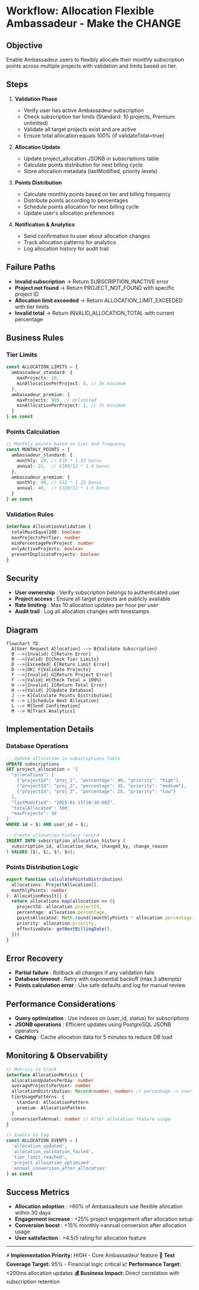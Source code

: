 # Workflow: Allocation Flexible Ambassadeur - Make the CHANGE

## Objective
Enable Ambassadeur users to flexibly allocate their monthly subscription points across multiple projects with validation and limits based on tier.

## Steps
1) **Validation Phase**
   - Verify user has active Ambassadeur subscription
   - Check subscription tier limits (Standard: 10 projects, Premium: unlimited)
   - Validate all target projects exist and are active
   - Ensure total allocation equals 100% (if validateTotal=true)

2) **Allocation Update**
   - Update project_allocation JSONB in subscriptions table
   - Calculate points distribution for next billing cycle
   - Store allocation metadata (lastModified, priority levels)

3) **Points Distribution**
   - Calculate monthly points based on tier and billing frequency
   - Distribute points according to percentages
   - Schedule points allocation for next billing cycle
   - Update user's allocation preferences

4) **Notification & Analytics**
   - Send confirmation to user about allocation changes
   - Track allocation patterns for analytics
   - Log allocation history for audit trail

## Failure Paths
- **Invalid subscription** → Return SUBSCRIPTION_INACTIVE error
- **Project not found** → Return PROJECT_NOT_FOUND with specific project ID
- **Allocation limit exceeded** → Return ALLOCATION_LIMIT_EXCEEDED with tier limits
- **Invalid total** → Return INVALID_ALLOCATION_TOTAL with current percentage

## Business Rules

### Tier Limits
```typescript
const ALLOCATION_LIMITS = {
  ambassadeur_standard: {
    maxProjects: 10,
    minAllocationPerProject: 5, // 5% minimum
  },
  ambassadeur_premium: {
    maxProjects: 999, // Unlimited
    minAllocationPerProject: 1, // 1% minimum
  }
} as const
```

### Points Calculation
```typescript
// Monthly points based on tier and frequency
const MONTHLY_POINTS = {
  ambassadeur_standard: {
    monthly: 24, // €18 * 1.33 bonus
    annual: 21,  // €180/12 * 1.4 bonus
  },
  ambassadeur_premium: {
    monthly: 40, // €32 * 1.25 bonus  
    annual: 40,  // €320/12 * 1.5 bonus
  }
} as const
```

### Validation Rules
```typescript
interface AllocationValidation {
  totalMustEqual100: boolean
  maxProjectsPerTier: number
  minPercentagePerProject: number
  onlyActiveProjects: boolean
  preventDuplicateProjects: boolean
}
```

## Security
- **User ownership** : Verify subscription belongs to authenticated user
- **Project access** : Ensure all target projects are publicly available
- **Rate limiting** : Max 10 allocation updates per hour per user
- **Audit trail** : Log all allocation changes with timestamps

## Diagram
```mermaid
flowchart TD
  A[User Request Allocation] --> B{Validate Subscription}
  B -->|Invalid| C[Return Error]
  B -->|Valid| D{Check Tier Limits}
  D -->|Exceeded| E[Return Limit Error]
  D -->|OK| F{Validate Projects}
  F -->|Invalid| G[Return Project Error]
  F -->|Valid| H{Check Total = 100%}
  H -->|Invalid| I[Return Total Error]
  H -->|Valid| J[Update Database]
  J --> K[Calculate Points Distribution]
  K --> L[Schedule Next Allocation]
  L --> M[Send Confirmation]
  M --> N[Track Analytics]
```

## Implementation Details

### Database Operations
```sql
-- Update allocation in subscriptions table
UPDATE subscriptions 
SET project_allocation = '{
  "allocations": [
    {"projectId": "proj_1", "percentage": 40, "priority": "high"},
    {"projectId": "proj_2", "percentage": 35, "priority": "medium"},
    {"projectId": "proj_3", "percentage": 25, "priority": "low"}
  ],
  "lastModified": "2025-01-15T10:30:00Z",
  "totalAllocated": 100,
  "maxProjects": 10
}'
WHERE id = $1 AND user_id = $2;

-- Create allocation history record
INSERT INTO subscription_allocation_history (
  subscription_id, allocation_data, changed_by, change_reason
) VALUES ($1, $2, $3, $4);
```

### Points Distribution Logic
```typescript
export function calculatePointsDistribution(
  allocations: ProjectAllocation[],
  monthlyPoints: number
): AllocationResult[] {
  return allocations.map(allocation => ({
    projectId: allocation.projectId,
    percentage: allocation.percentage,
    pointsAllocated: Math.round((monthlyPoints * allocation.percentage) / 100),
    priority: allocation.priority,
    effectiveDate: getNextBillingDate(),
  }))
}
```

## Error Recovery
- **Partial failure** : Rollback all changes if any validation fails
- **Database timeout** : Retry with exponential backoff (max 3 attempts)
- **Points calculation error** : Use safe defaults and log for manual review

## Performance Considerations
- **Query optimization** : Use indexes on (user_id, status) for subscriptions
- **JSONB operations** : Efficient updates using PostgreSQL JSONB operators
- **Caching** : Cache allocation data for 5 minutes to reduce DB load

## Monitoring & Observability
```typescript
// Metrics to track
interface AllocationMetrics {
  allocationUpdatesPerDay: number
  averageProjectsPerUser: number
  allocationDistribution: Record<number, number> // percentage -> user_count
  tierUsagePatterns: {
    standard: AllocationPattern
    premium: AllocationPattern
  }
  conversionToAnnual: number // After allocation feature usage
}

// Events to log
const ALLOCATION_EVENTS = [
  'allocation_updated',
  'allocation_validation_failed', 
  'tier_limit_reached',
  'project_allocation_optimized',
  'annual_conversion_after_allocation'
] as const
```

## Success Metrics
- **Allocation adoption** : >60% of Ambassadeurs use flexible allocation within 30 days
- **Engagement increase** : +25% project engagement after allocation setup
- **Conversion boost** : +15% monthly→annual conversion after allocation usage
- **User satisfaction** : >4.5/5 rating for allocation feature

---

**⚡ Implementation Priority:** HIGH - Core Ambassadeur feature
**🧪 Test Coverage Target:** 95% - Financial logic critical
**📈 Performance Target:** <200ms allocation updates
**💰 Business Impact:** Direct correlation with subscription retention
